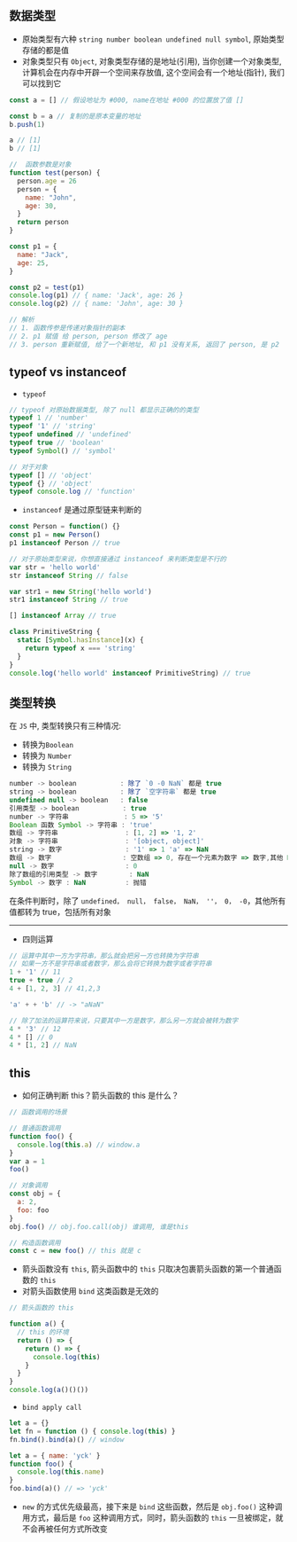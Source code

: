 ## 数据类型

- 原始类型有六种 `string number boolean undefined null symbol`, 原始类型存储的都是值
- 对象类型只有 `Object`, 对象类型存储的是地址(引用), 当你创建一个对象类型, 计算机会在内存中开辟一个空间来存放值, 这个空间会有一个地址(指针), 我们可以找到它

```js
const a = [] // 假设地址为 #000, name在地址 #000 的位置放了值 []

const b = a // 复制的是原本变量的地址
b.push(1)

a // [1]
b // [1]
```

```js
//  函数参数是对象
function test(person) {
  person.age = 26
  person = {
    name: "John",
    age: 30,
  }
  return person
}

const p1 = {
  name: "Jack",
  age: 25,
}

const p2 = test(p1)
console.log(p1) // { name: 'Jack', age: 26 }
console.log(p2) // { name: 'John', age: 30 }

// 解析
// 1. 函数传参是传递对象指针的副本
// 2. p1 赋值 给 person, person 修改了 age
// 3. person 重新赋值, 给了一个新地址, 和 p1 没有关系, 返回了 person, 是 p2 
```


## typeof vs instanceof
- `typeof`
```js
// typeof 对原始数据类型, 除了 null 都显示正确的的类型
typeof 1 // 'number'
typeof '1' // 'string'
typeof undefined // 'undefined'
typeof true // 'boolean'
typeof Symbol() // 'symbol'

// 对于对象
typeof [] // 'object'
typeof {} // 'object'
typeof console.log // 'function'
```
- `instanceof` 是通过原型链来判断的
```js
const Person = function() {}
const p1 = new Person()
p1 instanceof Person // true

// 对于原始类型来说，你想直接通过 instanceof 来判断类型是不行的
var str = 'hello world'
str instanceof String // false

var str1 = new String('hello world')
str1 instanceof String // true

[] instanceof Array // true
```

```js
class PrimitiveString {
  static [Symbol.hasInstance](x) {
    return typeof x === 'string'
  }
}
console.log('hello world' instanceof PrimitiveString) // true
```

## 类型转换
在 `JS` 中, 类型转换只有三种情况:
- 转换为`Boolean`
- 转换为 `Number`
- 转换为 `String`

```js
number -> boolean           : 除了 `0 -0 NaN` 都是 true
string -> boolean           : 除了 `空字符串` 都是 true
undefined null -> boolean   : false
引用类型 -> boolean           : true
number -> 字符串              : 5 => '5'
Boolean 函数 Symbol -> 字符串 : 'true'
数组 -> 字符串                 : [1, 2] => '1, 2'
对象 -> 字符串                 : '[object, object]'
string -> 数字                : '1' => 1 'a' => NaN
数组 -> 数字                  : 空数组 => 0, 存在一个元素为数字 => 数字,其他 NaN
null -> 数字                  : 0
除了数组的引用类型 -> 数字        : NaN
Symbol -> 数字 : NaN          : 抛错
```
在条件判断时，除了 `undefined， null， false， NaN， ''， 0， -0`，其他所有值都转为 true，包括所有对象

---

- 四则运算
```js
// 运算中其中一方为字符串，那么就会把另一方也转换为字符串
// 如果一方不是字符串或者数字，那么会将它转换为数字或者字符串
1 + '1' // 11
true + true // 2
4 + [1, 2, 3] // 41,2,3

'a' + + 'b' // -> "aNaN"
```

```js
// 除了加法的运算符来说，只要其中一方是数字，那么另一方就会被转为数字
4 * '3' // 12
4 * [] // 0
4 * [1, 2] // NaN
```

## this
- 如何正确判断 this？箭头函数的 this 是什么？

```js
// 函数调用的场景

// 普通函数调用
function foo() {
  console.log(this.a) // window.a
}
var a = 1
foo()

// 对象调用
const obj = {
  a: 2,
  foo: foo
}
obj.foo() // obj.foo.call(obj) 谁调用, 谁是this

// 构造函数调用
const c = new foo() // this 就是 c
```
- 箭头函数没有 `this`, 箭头函数中的 `this` 只取决包裹箭头函数的第一个普通函数的 `this`
- 对箭头函数使用 `bind` 这类函数是无效的
```js
// 箭头函数的 this

function a() {
  // this 的环境
  return () => {
    return () => {
      console.log(this)
    }
  }
}
console.log(a()()())
```
- `bind apply call`
```js
let a = {}
let fn = function () { console.log(this) }
fn.bind().bind(a)() // window

let a = { name: 'yck' }
function foo() {
  console.log(this.name)
}
foo.bind(a)() // => 'yck'
```

- `new` 的方式优先级最高，接下来是 `bind` 这些函数，然后是 `obj.foo()` 这种调用方式，最后是 `foo` 这种调用方式，同时，箭头函数的 `this` 一旦被绑定，就不会再被任何方式所改变